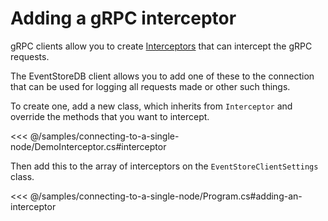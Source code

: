 # Adding a gRPC interceptor

gRPC clients allow you to create [Interceptors](https://grpc.github.io/grpc/csharp/api/Grpc.Core.Interceptors.Interceptor.html) that can intercept the gRPC requests. 

The EventStoreDB client allows you to add one of these to the connection that can be used for logging all requests made or other such things. 

To create one, add a new class, which inherits from `Interceptor` and override the methods that you want to intercept.

<<< @/samples/connecting-to-a-single-node/DemoInterceptor.cs#interceptor

Then add this to the array of interceptors on the `EventStoreClientSettings` class.

<<< @/samples/connecting-to-a-single-node/Program.cs#adding-an-interceptor
